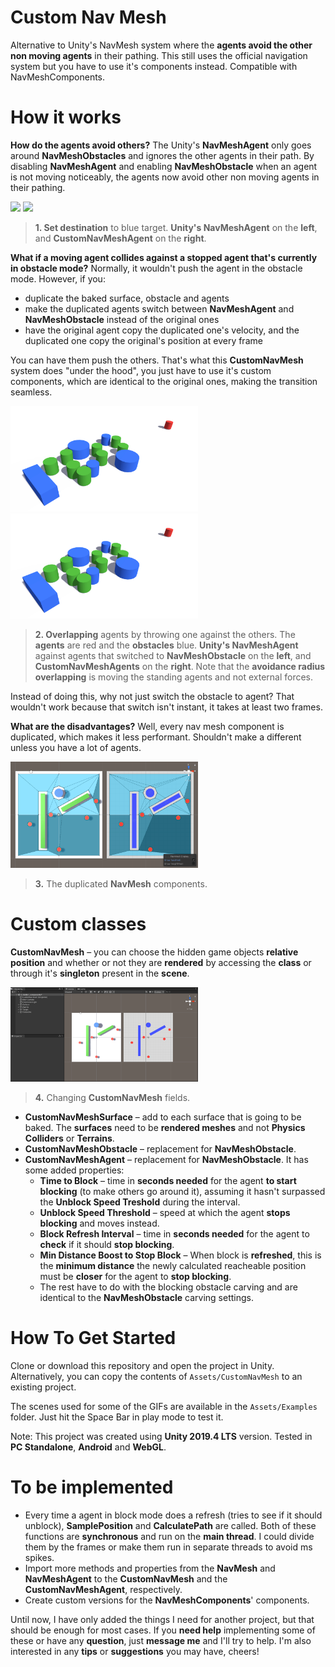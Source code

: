 # Custom Nav Mesh

Alternative to Unity's NavMesh system where the __agents avoid the other non moving agents__ in their pathing. This still uses the official navigation system but you have to use it's components instead. Compatible with NavMeshComponents.

# How it works

__How do the agents avoid others?__ The Unity's __NavMeshAgent__ only goes around __NavMeshObstacles__ and ignores the other agents in their path. By disabling __NavMeshAgent__ and enabling __NavMeshObstacle__ when an agent is not moving noticeably, the agents now avoid other non moving agents in their pathing.

<p float="left">
  <img src="Assets/GIFs/1_before.gif" width="300"/>
  <img src="Assets/GIFs/1_after.gif" width="300"/> 
</p>

>__1. Set destination__ to blue target. __Unity's NavMeshAgent__ on the __left__, and __CustomNavMeshAgent__ on the __right__.

__What if a moving agent collides against a stopped agent that's currently in obstacle mode?__ Normally, it wouldn't push the agent in the obstacle mode. However, if you:
* duplicate the baked surface, obstacle and agents
* make the duplicated agents switch between __NavMeshAgent__ and __NavMeshObstacle__ instead of the original ones
* have the original agent copy the duplicated one's velocity, and the duplicated one copy the original's position at every frame

You can have them push the others. That's what this __CustomNavMesh__ system does "under the hood", you just have to use it's custom components, which are identical to the original ones, making the transition seamless.

<p float="left">
  <img src="Assets/GIFs/2_before.gif" width="300"/>
  <img src="Assets/GIFs/2_after.gif" width="300"/> 
</p>

>__2. Overlapping__ agents by throwing one against the others. The __agents__ are red and the __obstacles__ blue. __Unity's NavMeshAgent__ against agents that switched to __NavMeshObstacle__ on the __left__, and __CustomNavMeshAgents__ on the __right__. Note that the __avoidance radius overlapping__ is moving the standing agents and not external forces.

Instead of doing this, why not just switch the obstacle to agent? That wouldn't work because that switch isn't instant, it takes at least two frames.

__What are the disadvantages?__ Well, every nav mesh component is duplicated, which makes it less performant. Shouldn't make a different unless you have a lot of agents.

<p float="left">
  <img src="Assets/GIFs/3_navigation_view.gif" width="300"/>
</p> 

>__3.__ The duplicated __NavMesh__ components.

# Custom classes

__CustomNavMesh__ – you can choose the hidden game objects __relative position__ and whether or not they are __rendered__ by accessing the __class__ or through it's __singleton__ present in the __scene__.

<p float="left">
  <img src="Assets/GIFs/4_custom_nav_mesh_fields.gif" width="300"/>
</p> 

>__4.__ Changing __CustomNavMesh__ fields.

* __CustomNavMeshSurface__ – add to each surface that is going to be baked. The __surfaces__ need to be __rendered meshes__ and not __Physics Colliders__ or __Terrains__.
* __CustomNavMeshObstacle__ – replacement for __NavMeshObstacle__.
* __CustomNavMeshAgent__ – replacement for __NavMeshObstacle__. It has some added properties:
  * __Time to Block__ – time in __seconds needed__ for the agent __to start blocking__ (to make others go around it),  assuming it hasn't surpassed the __Unblock Speed Treshold__ during the interval.
  * __Unblock Speed Threshold__ – speed at which the agent __stops blocking__ and moves instead.
  * __Block Refresh Interval__ – time in __seconds needed__ for the agent to __check__ if it should __stop blocking__.
  * __Min Distance Boost to Stop Block__ – When block is __refreshed__, this is the __minimum distance__ the newly calculated reacheable position must be __closer__ for the agent to __stop blocking__.
  * The rest have to do with the blocking obstacle carving and are identical to the __NavMeshObstacle__ carving settings.

# How To Get Started

Clone or download this repository and open the project in Unity.
Alternatively, you can copy the contents of `Assets/CustomNavMesh` to an existing project.

The scenes used for some of the GIFs are available in the `Assets/Examples` folder. Just hit the Space Bar in play mode to test it.

Note: This project was created using __Unity 2019.4 LTS__ version. Tested in __PC Standalone__, __Android__ and __WebGL__.

# To be implemented

* Every time a agent in block mode does a refresh (tries to see if it should unblock), __SamplePosition__ and __CalculatePath__ are called. Both of these functions are __synchronous__ and run on the __main thread__. I could divide them by the frames or make them run in separate threads to avoid ms spikes.
* Import more methods and properties from the __NavMesh__ and __NavMeshAgent__ to the __CustomNavMesh__ and the __CustomNavMeshAgent__, respectively. 
* Create custom versions for the __NavMeshComponents__' components.

Until now, I have only added the things I need for another project, but that should be enough for most cases. If you __need help__ implementing some of these or have any __question__, just __message me__ and I'll try to help. I'm also interested in any __tips__ or __suggestions__ you may have, cheers!
